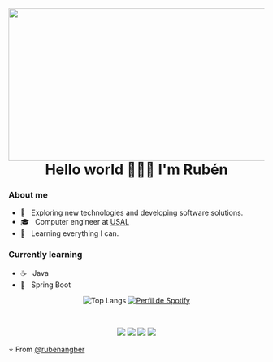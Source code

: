 <img align="right" width="1000" height="300" src="https://history-computer.com/wp-content/uploads/2022/11/shutterstock_2111828198-1536x784.jpg">
<h1 align="center">Hello world 🧜🏼‍♂️ I'm Rubén</h1>

<h3>About me</h3>

- 🤔 &nbsp; Exploring new technologies and developing software solutions.
- 🎓 &nbsp; Computer engineer at [USAL](https://usal.es/ "Título opcional del enlace") 
- 🌱 &nbsp; Learning everything I can.

### Currently learning
- ☕ &nbsp; Java
- 🍃 &nbsp; Spring Boot

<p align="center">
  <img src="https://github-readme-stats.vercel.app/api/top-langs/?username=rubenangber&layout=compact&theme=dark" alt="Top Langs">
  <a href="https://spotify-github-profile.kittinanx.com/api/view?uid=rubigrowl&redirect=true">
    <img src="https://spotify-github-profile.kittinanx.com/api/view.svg?uid=rubigrowl&cover_image=true&theme=novatorem&show_offline=true&background_color=121212&interchange=true&bar_color=53b14f&bar_color_cover=false" alt="Perfil de Spotify">
  </a>
</p>

<br>

<div align="center">


[![](https://img.shields.io/badge/Linkedin-Rubén-0e76a8)](https://www.linkedin.com/in/rub%C3%A9n-angoso-berrocal-0ab468278/)
[![](https://img.shields.io/badge/Gmail-rubenangber%40gmail.com-db4a39)](mailto:rubenangber@gmail.com)
[![](https://img.shields.io/badge/Twitter-RubiGrowl-00acee)](https://twitter.com/RubiGrowl)
[![](https://img.shields.io/badge/Instagram-RubiGrowl-C13584)](https://www.instagram.com/rubigrowl/)
</div>

⭐️ From [@rubenangber](https://github.com/rubenangber)
